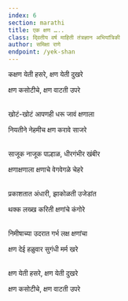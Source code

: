 ```yaml
---
index: 6
section: marathi
title: एक क्षण …..
class: दि्वतीय वर्ष माहिती तंत्रज्ञान अभियांत्रिकी
author: समिक्षा राणे
endpoint: /yek-shan
---
```


कक्षण येती हसरे, क्षण येती दुखरे

क्षण कसोटीचे, क्षण वाटती उपरे<br><br>

खोटं-खोटं आपणही धरू जावं क्षणाला

नियतीने नेहमीच क्षण करावे साजरे<br><br>

साजूक नाजूक पाल्हाळ, धीरगंभीर खंबीर

क्षणाक्षणाला क्षणाचे वेगवेगळे चेहरे<br><br>

प्रकाशतात अंधारी, झाकोळती उजेडांत

थक्क लख्ख करिती क्षणांचे कंगोरे<br><br>

निमीषाच्या उदरात गर्भ लक्ष क्षणांचा

क्षण देई हळुवार सुगंधी मर्म खरे<br><br>

क्षण येती हसरे, क्षण येती दुखरे

क्षण कसोटीचे, क्षण वाटती उपरे<br><br>
